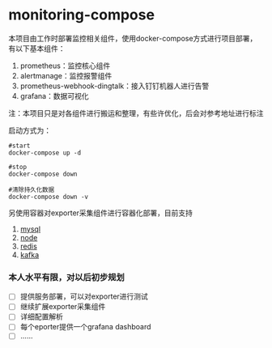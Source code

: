 # monitoring-compose

本项目由工作时部署监控相关组件，使用docker-compose方式进行项目部署，有以下基本组件：

1. prometheus：监控核心组件
2. alertmanage：监控报警组件
3. prometheus-webhook-dingtalk：接入钉钉机器人进行告警
4. grafana：数据可视化

注：本项目只是对各组件进行搬运和整理，有些许优化，后会对参考地址进行标注

启动方式为：

```
#start
docker-compose up -d

#stop
docker-compose down

#清除持久化数据
docker-compose down -v
```

另使用容器对exporter采集组件进行容器化部署，目前支持

1. [mysql](https://github.com/prometheus/mysqld_exporter)
2. [node](https://github.com/prometheus/node_exporter)
3. [redis](https://github.com/oliver006/redis_exporter)
4. [kafka](https://github.com/danielqsj/kafka_exporter)

### 本人水平有限，对以后初步规划

- [ ] 提供服务部署，可以对exporter进行测试
- [ ] 继续扩展exporter采集组件
- [ ] 详细配置解析
- [ ] 每个eporter提供一个grafana dashboard
- [ ] ......
